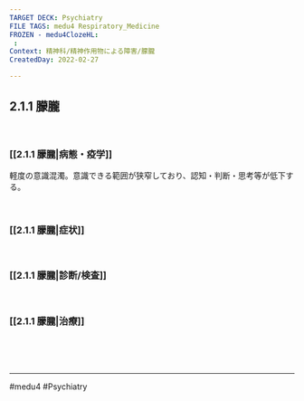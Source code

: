 ```yaml
---
TARGET DECK: Psychiatry
FILE TAGS: medu4 Respiratory_Medicine
FROZEN - medu4ClozeHL:
 : 
Context: 精神科/精神作用物による障害/朦朧
CreatedDay: 2022-02-27

---
```


## 2.1.1 朦朧

<br>

### [[2.1.1 朦朧|病態・疫学]]
軽度の意識混濁。意識できる範囲が狭窄しており、認知・判断・思考等が低下する。


<br>

### [[2.1.1 朦朧|症状]]


<br>

### [[2.1.1 朦朧|診断/検査]]


<br>

### [[2.1.1 朦朧|治療]]


<br><br><br>

---
#medu4 #Psychiatry